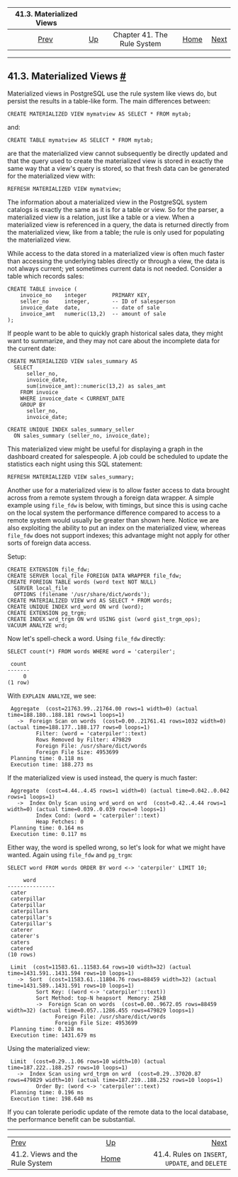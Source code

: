 <!--?xml version="1.0" encoding="UTF-8" standalone="no"?-->

|                   41.3. Materialized Views                  |                                                |                             |                                                       |                                                                        |
| :---------------------------------------------------------: | :--------------------------------------------- | :-------------------------: | ----------------------------------------------------: | ---------------------------------------------------------------------: |
| [Prev](rules-views.html "41.2. Views and the Rule System")  | [Up](rules.html "Chapter 41. The Rule System") | Chapter 41. The Rule System | [Home](index.html "PostgreSQL 17devel Documentation") |  [Next](rules-update.html "41.4. Rules on INSERT, UPDATE, and DELETE") |

***

## 41.3. Materialized Views [#](#RULES-MATERIALIZEDVIEWS)

Materialized views in PostgreSQL use the rule system like views do, but persist the results in a table-like form. The main differences between:

    CREATE MATERIALIZED VIEW mymatview AS SELECT * FROM mytab;

and:

    CREATE TABLE mymatview AS SELECT * FROM mytab;

are that the materialized view cannot subsequently be directly updated and that the query used to create the materialized view is stored in exactly the same way that a view's query is stored, so that fresh data can be generated for the materialized view with:

    REFRESH MATERIALIZED VIEW mymatview;

The information about a materialized view in the PostgreSQL system catalogs is exactly the same as it is for a table or view. So for the parser, a materialized view is a relation, just like a table or a view. When a materialized view is referenced in a query, the data is returned directly from the materialized view, like from a table; the rule is only used for populating the materialized view.

While access to the data stored in a materialized view is often much faster than accessing the underlying tables directly or through a view, the data is not always current; yet sometimes current data is not needed. Consider a table which records sales:

    CREATE TABLE invoice (
        invoice_no    integer        PRIMARY KEY,
        seller_no     integer,       -- ID of salesperson
        invoice_date  date,          -- date of sale
        invoice_amt   numeric(13,2)  -- amount of sale
    );

If people want to be able to quickly graph historical sales data, they might want to summarize, and they may not care about the incomplete data for the current date:

    CREATE MATERIALIZED VIEW sales_summary AS
      SELECT
          seller_no,
          invoice_date,
          sum(invoice_amt)::numeric(13,2) as sales_amt
        FROM invoice
        WHERE invoice_date < CURRENT_DATE
        GROUP BY
          seller_no,
          invoice_date;

    CREATE UNIQUE INDEX sales_summary_seller
      ON sales_summary (seller_no, invoice_date);

This materialized view might be useful for displaying a graph in the dashboard created for salespeople. A job could be scheduled to update the statistics each night using this SQL statement:

    REFRESH MATERIALIZED VIEW sales_summary;

Another use for a materialized view is to allow faster access to data brought across from a remote system through a foreign data wrapper. A simple example using `file_fdw` is below, with timings, but since this is using cache on the local system the performance difference compared to access to a remote system would usually be greater than shown here. Notice we are also exploiting the ability to put an index on the materialized view, whereas `file_fdw` does not support indexes; this advantage might not apply for other sorts of foreign data access.

Setup:

    CREATE EXTENSION file_fdw;
    CREATE SERVER local_file FOREIGN DATA WRAPPER file_fdw;
    CREATE FOREIGN TABLE words (word text NOT NULL)
      SERVER local_file
      OPTIONS (filename '/usr/share/dict/words');
    CREATE MATERIALIZED VIEW wrd AS SELECT * FROM words;
    CREATE UNIQUE INDEX wrd_word ON wrd (word);
    CREATE EXTENSION pg_trgm;
    CREATE INDEX wrd_trgm ON wrd USING gist (word gist_trgm_ops);
    VACUUM ANALYZE wrd;

Now let's spell-check a word. Using `file_fdw` directly:

    SELECT count(*) FROM words WHERE word = 'caterpiler';

     count
    -------
         0
    (1 row)

With `EXPLAIN ANALYZE`, we see:

     Aggregate  (cost=21763.99..21764.00 rows=1 width=0) (actual time=188.180..188.181 rows=1 loops=1)
       ->  Foreign Scan on words  (cost=0.00..21761.41 rows=1032 width=0) (actual time=188.177..188.177 rows=0 loops=1)
             Filter: (word = 'caterpiler'::text)
             Rows Removed by Filter: 479829
             Foreign File: /usr/share/dict/words
             Foreign File Size: 4953699
     Planning time: 0.118 ms
     Execution time: 188.273 ms

If the materialized view is used instead, the query is much faster:

     Aggregate  (cost=4.44..4.45 rows=1 width=0) (actual time=0.042..0.042 rows=1 loops=1)
       ->  Index Only Scan using wrd_word on wrd  (cost=0.42..4.44 rows=1 width=0) (actual time=0.039..0.039 rows=0 loops=1)
             Index Cond: (word = 'caterpiler'::text)
             Heap Fetches: 0
     Planning time: 0.164 ms
     Execution time: 0.117 ms

Either way, the word is spelled wrong, so let's look for what we might have wanted. Again using `file_fdw` and `pg_trgm`:

    SELECT word FROM words ORDER BY word <-> 'caterpiler' LIMIT 10;

         word
    ---------------
     cater
     caterpillar
     Caterpillar
     caterpillars
     caterpillar's
     Caterpillar's
     caterer
     caterer's
     caters
     catered
    (10 rows)

<!---->

     Limit  (cost=11583.61..11583.64 rows=10 width=32) (actual time=1431.591..1431.594 rows=10 loops=1)
       ->  Sort  (cost=11583.61..11804.76 rows=88459 width=32) (actual time=1431.589..1431.591 rows=10 loops=1)
             Sort Key: ((word <-> 'caterpiler'::text))
             Sort Method: top-N heapsort  Memory: 25kB
             ->  Foreign Scan on words  (cost=0.00..9672.05 rows=88459 width=32) (actual time=0.057..1286.455 rows=479829 loops=1)
                   Foreign File: /usr/share/dict/words
                   Foreign File Size: 4953699
     Planning time: 0.128 ms
     Execution time: 1431.679 ms

Using the materialized view:

     Limit  (cost=0.29..1.06 rows=10 width=10) (actual time=187.222..188.257 rows=10 loops=1)
       ->  Index Scan using wrd_trgm on wrd  (cost=0.29..37020.87 rows=479829 width=10) (actual time=187.219..188.252 rows=10 loops=1)
             Order By: (word <-> 'caterpiler'::text)
     Planning time: 0.196 ms
     Execution time: 198.640 ms

If you can tolerate periodic update of the remote data to the local database, the performance benefit can be substantial.

***

|                                                             |                                                       |                                                                        |
| :---------------------------------------------------------- | :---------------------------------------------------: | ---------------------------------------------------------------------: |
| [Prev](rules-views.html "41.2. Views and the Rule System")  |     [Up](rules.html "Chapter 41. The Rule System")    |  [Next](rules-update.html "41.4. Rules on INSERT, UPDATE, and DELETE") |
| 41.2. Views and the Rule System                             | [Home](index.html "PostgreSQL 17devel Documentation") |                        41.4. Rules on `INSERT`, `UPDATE`, and `DELETE` |
